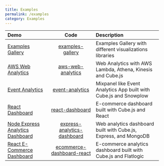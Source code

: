 ```yaml
---
title: Examples
permalink: /examples
category: Examples
---
```


| Demo | Code | Description |
|:------|:----------:|:-------------|
|[Examples Gallery](https://statsbotco.github.io/cubejs-client/)|[examples-gallery](https://github.com/statsbotco/cubejs-client/tree/master/examples/examples-gallery)|Examples Gallery with different visualizations libraries|
|[AWS Web Analytics](https://statsbotco.github.io/cubejs-client/aws-web-analytics/)|[aws-web-analytics](https://github.com/statsbotco/cubejs-client/tree/master/examples/aws-web-analytics)|Web Analytics with AWS Lambda, Athena, Kinesis and Cube.js|
|[Event Analytics](https://d1ygcqhosay4lt.cloudfront.net/)|[event-analytics](https://github.com/statsbotco/cube.js/tree/master/examples/event-analytics)|Mixpanel like Event Analytics App built with Cube.js and Snowplow|
|[React Dashboard](https://statsbotco.github.io/cubejs/react-dashboard/)|[react-dashboard](https://github.com/statsbotco/cube.js/tree/master/examples/react-dashboard)|E-commerce dashboard built with Cube.js and React|
|[Node Express Analytics Dashboard](https://express-analytics-dashboard.herokuapp.com/)|[express-analytics-dashboard](https://github.com/statsbotco/cube.js/tree/master/examples/express-analytics-dashboard)|Web analytics dashboard built with Cube.js, Express, and MongoDB|
|[React E-Commerce Dashboard](http://demo.flatlogic.com/cubejs-dashboard/)|[ecommerce-dashboard-react](https://github.com/statsbotco/cube.js/tree/master/examples/ecommerce-dashboard-react)|E-commerce analytics dashboard built with Cube.js and Flatlogic|
